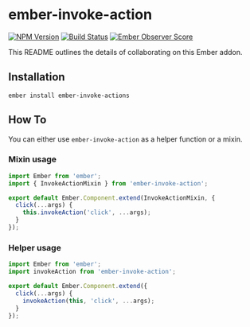 # ember-invoke-action
[![NPM Version](https://badge.fury.io/js/ember-invoke-action.svg)](http://badge.fury.io/js/ember-invoke-action)
[![Build Status](https://travis-ci.org/martndemus/ember-invoke-action.svg?branch=master)](https://travis-ci.org/martndemus/ember-invoke-action)
[![Ember Observer Score](http://emberobserver.com/badges/ember-invoke-action.svg)](http://emberobserver.com/addons/ember-invoke-action)

This README outlines the details of collaborating on this Ember addon.

## Installation

```
ember install ember-invoke-actions
```

## How To

You can either use `ember-invoke-action` as a helper function or a mixin.

### Mixin usage

```javascript
import Ember from 'ember';
import { InvokeActionMixin } from 'ember-invoke-action';

export default Ember.Component.extend(InvokeActionMixin, {
  click(...args) {
    this.invokeAction('click', ...args);
  }
});
```

### Helper usage

```javascript
import Ember from 'ember';
import invokeAction from 'ember-invoke-action';

export default Ember.Component.extend({
  click(...args) {
    invokeAction(this, 'click', ...args);
  }
});
```
